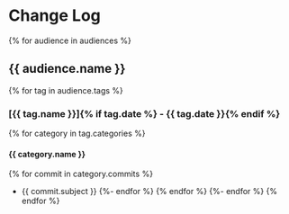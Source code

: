 # Change Log
{% for audience in audiences %}
## {{ audience.name }}
{% for tag in audience.tags %}
### [{{ tag.name }}]{% if tag.date %} - {{ tag.date }}{% endif %}
{% for category in tag.categories %}
#### {{ category.name }}
{% for commit in category.commits %}
-   {{ commit.subject }}
{%- endfor %}
{% endfor %}
{%- endfor %}
{% endfor %}
